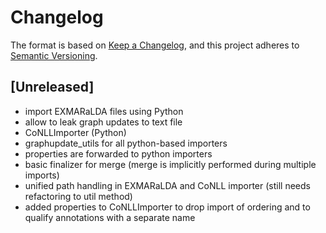 # Changelog

The format is based on [Keep a Changelog](https://keepachangelog.com/en/1.0.0/),
and this project adheres to [Semantic Versioning](https://semver.org/spec/v2.0.0.html).

## [Unreleased]

+ import EXMARaLDA files using Python
+ allow to leak graph updates to text file 
+ CoNLLImporter (Python)
+ graphupdate_utils for all python-based importers
+ properties are forwarded to python importers
+ basic finalizer for merge (merge is implicitly performed during multiple imports)
+ unified path handling in EXMARaLDA and CoNLL importer (still needs refactoring to util method)
+ added properties to CoNLLImporter to drop import of ordering and to qualify annotations with a separate name


